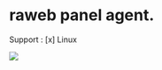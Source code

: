 # raweb panel agent.

Support :
    [x] Linux

![](https://jenkins.julio.al/job/raweb-agent/badge/icon)
